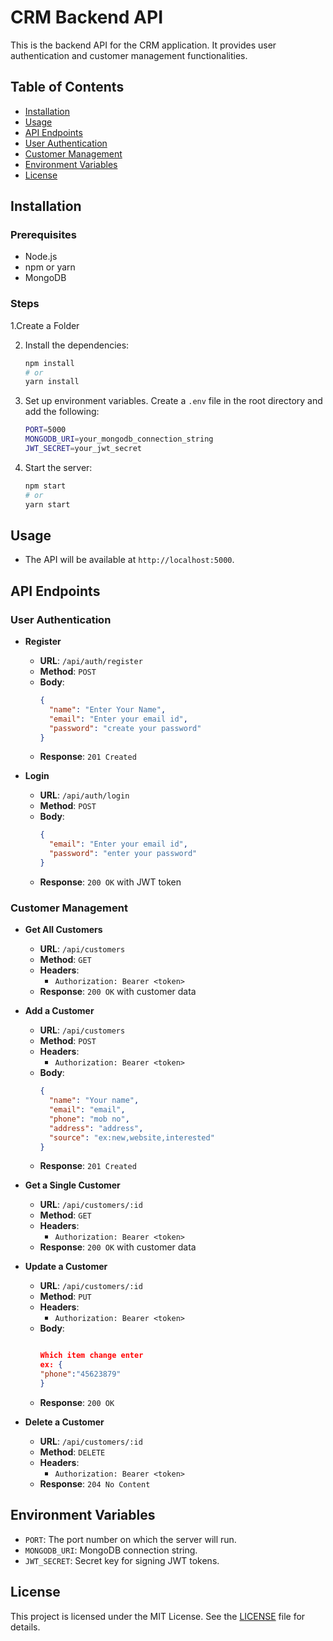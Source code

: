 # CRM Backend API

This is the backend API for the CRM application. It provides user authentication and customer management functionalities.

## Table of Contents
- [Installation](#installation)
- [Usage](#usage)
- [API Endpoints](#api-endpoints)
- [User Authentication](#user-authentication)
- [Customer Management](#customer-management)
- [Environment Variables](#environment-variables)
- [License](#license)

## Installation

### Prerequisites
- Node.js
- npm or yarn
- MongoDB

### Steps
1.Create a Folder

2. Install the dependencies:
    ```bash
    npm install
    # or
    yarn install
    ```

3. Set up environment variables. Create a `.env` file in the root directory and add the following:
    ```bash
    PORT=5000
    MONGODB_URI=your_mongodb_connection_string
    JWT_SECRET=your_jwt_secret
    
4. Start the server:
    ```bash
    npm start
    # or
    yarn start
    ```

## Usage

- The API will be available at `http://localhost:5000`.

## API Endpoints

### User Authentication

- **Register**
  - **URL**: `/api/auth/register`
  - **Method**: `POST`
  - **Body**:
    ```json
    {
      "name": "Enter Your Name",
      "email": "Enter your email id",
      "password": "create your password"
    }
    ```
  - **Response**: `201 Created`

- **Login**
  - **URL**: `/api/auth/login`
  - **Method**: `POST`
  - **Body**:
    ```json
    {
      "email": "Enter your email id",
      "password": "enter your password"
    }
    ```
  - **Response**: `200 OK` with JWT token

### Customer Management

- **Get All Customers**
  - **URL**: `/api/customers`
  - **Method**: `GET`
  - **Headers**:
    - `Authorization: Bearer <token>`
  - **Response**: `200 OK` with customer data

- **Add a Customer**
  - **URL**: `/api/customers`
  - **Method**: `POST`
  - **Headers**:
    - `Authorization: Bearer <token>`
  - **Body**:
    ```json
    {
      "name": "Your name",
      "email": "email",
      "phone": "mob no",
      "address": "address",
      "source": "ex:new,website,interested"
    }
    ```
  - **Response**: `201 Created`

- **Get a Single Customer**
  - **URL**: `/api/customers/:id`
  - **Method**: `GET`
  - **Headers**:
    - `Authorization: Bearer <token>`
  - **Response**: `200 OK` with customer data

- **Update a Customer**
  - **URL**: `/api/customers/:id`
  - **Method**: `PUT`
  - **Headers**:
    - `Authorization: Bearer <token>`
  - **Body**:
    ```json
    
    Which item change enter
    ex: {
    "phone":"45623879"
    }
    
    ```
  - **Response**: `200 OK`

- **Delete a Customer**
  - **URL**: `/api/customers/:id`
  - **Method**: `DELETE`
  - **Headers**:
    - `Authorization: Bearer <token>`
  - **Response**: `204 No Content`

## Environment Variables

- `PORT`: The port number on which the server will run.
- `MONGODB_URI`: MongoDB connection string.
- `JWT_SECRET`: Secret key for signing JWT tokens.

## License

This project is licensed under the MIT License. See the [LICENSE](LICENSE) file for details.
